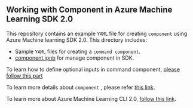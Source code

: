 ## Working with Component in Azure Machine Learning SDK 2.0
This repository contains an example `YAML` file for creating `component` using Azure Machine learning SDK 2.0. This directory includes:

- Sample `YAML` files for creating a `command component`. 
- [component.ipnb](component.ipynb) for manage component in SDK.

To learn how to define optional inputs in command component, [please follow this part](../../../cli/assets/component/README.md#define-optional-inputs-and-default-value-in-command-component)

To learn more details about `component` , please refer [this link](https://docs.microsoft.com/en-us/azure/machine-learning/concept-component).

To learn more about Azure Machine Learning CLI 2.0, [follow this link](https://docs.microsoft.com/en-us/azure/machine-learning/how-to-configure-cli).